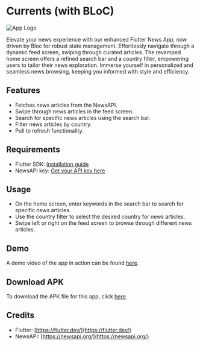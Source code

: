# Currents (with BLoC)

![App Logo](https://cdn.discordapp.com/attachments/1047424195803492383/1119976059023134800/logo.png)

Elevate your news experience with our enhanced Flutter News App, now driven by Bloc for robust state management. Effortlessly navigate through a dynamic feed screen, swiping through curated articles. The revamped home screen offers a refined search bar and a country filter, empowering users to tailor their news exploration. Immerse yourself in personalized and seamless news browsing, keeping you informed with style and efficiency.

## Features

- Fetches news articles from the NewsAPI.
- Swipe through news articles in the feed screen.
- Search for specific news articles using the search bar.
- Filter news articles by country.
- Pull to refresh functionality.

## Requirements

- Flutter SDK: [Installation guide](https://flutter.dev/docs/get-started/install)
- NewsAPI key: [Get your API key here](https://newsapi.org/)

## Usage

- On the home screen, enter keywords in the search bar to search for specific news articles.
- Use the country filter to select the desired country for news articles.
- Swipe left or right on the feed screen to browse through different news articles.

## Demo

A demo video of the app in action can be found [here](https://drive.google.com/file/d/1DV3f9rlQ--xTLdssxp1EgTFpFbWQ_pth/view).

## Download APK

To download the APK file for this app, click [here](https://github.com/mavihS-0/Currents/releases/download/v1/Currents.apk).

## Credits

- Flutter: [https://flutter.dev/](https://flutter.dev/)
- NewsAPI: [https://newsapi.org/](https://newsapi.org/)



